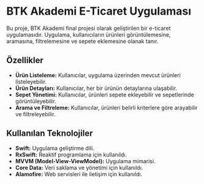 # BTK Akademi E-Ticaret Uygulaması

Bu proje, BTK Akademi final projesi olarak geliştirilen bir e-ticaret uygulamasıdır. Uygulama, kullanıcıların ürünleri görüntülemesine, aramasına, filtrelemesine ve sepete eklemesine olanak tanır.

## Özellikler

- **Ürün Listeleme:** Kullanıcılar, uygulama üzerinden mevcut ürünleri listeleyebilir.
- **Ürün Detayları:** Kullanıcılar, her bir ürünün detaylarına ulaşabilir.
- **Sepet Yönetimi:** Kullanıcılar, ürünleri sepete ekleyebilir ve sepetlerinde görüntüleyebilir.
- **Arama ve Filtreleme:** Kullanıcılar, ürünleri belirli kriterlere göre arayabilir ve filtreleyebilir.

## Kullanılan Teknolojiler

- **Swift:** Uygulama geliştirme dili.
- **RxSwift:** Reaktif programlama için kullanıldı.
- **MVVM (Model-View-ViewModel):** Uygulama mimarisi.
- **Core Data:** Veri saklama ve yönetimi için kullanıldı.
- **Alamofire:** Web servisleri ile iletişim için kullanıldı.
